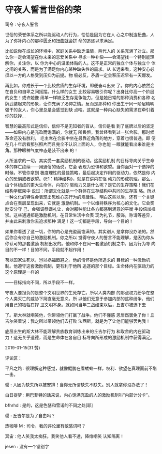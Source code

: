 # 守夜人誓言世俗的荣

司令 : 守夜人誓言

世俗的荣誉体系之所以能驱动人的行为，恰恰是因为它在人 心之中制造扭曲，人为了弥补内心的那种匮乏和扭曲就会拼 命的追逐以求满足。

比如说你在成长的环境中，家庭关系中缺乏温情，两代人的 关系充满了对立。那么你一定会渴望在你未来的恋爱关系中 寻求一种补偿——会渴望找一个特别能理解你，关注你，以 你为中心的温柔体贴的人。这不是正常的独立个体与独立个 体之间的关系，而是为了满足你内心某种缺失性的需求。从 长远来看，这种安心必须以一方的人格受到压抑为前提。物 极必反，矛盾一定会积压迟早有一天爆发。

再比如，你成长于一个比较贫瘠的生存环境，即便奋斗出来 了。你的内心依然会在自负和自卑之间摇摆。什么样的女生 比较容易吸引你呢？出身比你高一个阶层的女生！或许她像 绵羊一样缺乏生存竞争能力，但是她日常的那种消费和各种 名牌武装起来的形象，让你充满了渴仰之情。反而是那种和 你出生于同一阶层精明强干的女人，你心里总是会感觉到缺 点啥。这就是一种内心缺失的需求在牵引着你的抉择...

智慧的最高形式是信仰，信仰不是无知者的盲从，信仰是看 到了底牌以后的坚定——如果内心是充盈而饱满的，你就无 所畏惧。我曾经看到过一张合影。那时候革命还没有胜利， 毛主席在合影中坐在最靠近角落的地方，穿着也很普通。即 便在几十年后看那张照片而且完全不认识上面的人，你也能 一眼就能看出来谁是主角。那种眼神气度神态是装不出来 的！

人所追求的一切，其实受一套奖励机制的驱动。这奖励机制 的目标导向关乎生命体的存亡绝续——用通俗的话说，它会 表现为恐惧和欲望。当你面对一个选择的时候，不管你拿到 极度理性的最佳策略，最后起决定作用的驱动力，依然是你 内心的恐惧或者欲望。《E1：精神结构》，就是在讲内在驱 动力的形成机理。那么，由个体组成的更大生命体，内在的 驱动力又是什么呢？是它的生存策略！我们在结构学框架中 说过：所谓文化就是一个群体在生存结构中共同的生存策 略。所以一种文化的特性会表现出思维心态行为的规律性。 明白这些以后，还有一个关键点会在表层呈现出来，它就是 激励机制。一个以维持秩序为核心的文化。它会奖励安分守 己，会强调恭谦礼让，会对那种能让各方都感到满意的平衡 手段倍加推崇。这些通通都是激励机制，在日常生活中会表 现为礼节，服饰，称谓等差异，并由此来刺激你去追求那种 满足！这一切都是手段，导向一个目的！

如果你看透了这一切，你的内心是充盈而饱满的。其实别人 是拿你没办法的。然后你会有你自己的激励机制。你之所以 觉得守夜人的誓言不能理解，是因为你从你认可的那套激励 机制出发的。他和你不在同一套激励机制之中，因为行为导 向目的不一样！目的不同，手段就不起作用！

苟以国家生死以，岂以祸福趋避之。他的情怀是他所追求的 目标的一种激励机制。他遵守这套激励机制，更有利于他所 追逐的那个目标。生命体内在驱动力的这个原理是一样的

——目标指向不同，所以手段不一样。

守夜人要担负的是整个文明世界的生死存亡。所以人类内部 的那点权力纷争在整个人类灭亡的威胁下简直毫无意义。所 以他们无意于参加内部的这种纷争，他们用自己的牺牲在捍 卫文明本身。就如同当年二战结束以后，丘吉尔被选下去

了。斯大林就嘲笑他，你带领他们打赢了战争。他们不懂感 恩居然罢免了你！丘吉尔笑着说：我之所以带领他们去打败 法西斯，就是为了让他们能够罢免我！

底层出生的斯大林不能理解贵族教育训练出来的丘吉尔行为 和取舍的内在驱动力！这无关乎道德，而是生命体在各自目 标导向所形成的激励机制中获得满足。

2019-01-15(31 赞)

评论区：

平凡之路 : 很理解这种感觉，就像鲲鹏在看蝼蚁一样，权利、欲望在真理面前不堪一击。

罄 : 人因为缺失所以被安排！当你无所谓缺失不缺失。别人就拿你没办法了！

白日捉梦 : 用巴菲特的话来说，内心饱满充盈的人的激励机制叫“内部计分卡”。

bfhrhd : 是的，这是色瑟和雪诺的不同之处[耶]

罄 : 丘吉尔是为了自由吗？

热咖啡 M : 司令，我的评论里有敏感词吗？

冥宙 : 他人笑我太痴狂，我笑他人看不透，降维嘲笑 认知隔离！

jesen : 没有一个错别字